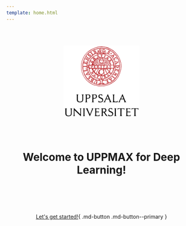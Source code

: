 ```yaml
---
template: home.html
---
```


<center>

<br/><br/>

<img src="assets/UU_logo_color.svg" alt="drawing" width="200"/>

<br/><br/>


# Welcome to UPPMAX for Deep Learning!
    
</center>


<center>
<br>
    
<br/><br/>

[Let's get started!](uppmax.md){ .md-button .md-button--primary }

<br/><br/>


</center>
